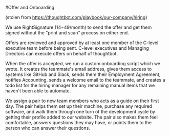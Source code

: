 #Offer and Onboarding

(stolen from https://thoughtbot.com/playbook/our-company/hiring)

We use RightSignature ($14-$49/month) to send the offer and get them signed without the "print and scan" process on either end.

Offers are reviewed and approved by at least one member of the C-level executive team before being sent. C-level executives and Managing Directors can execute offers on behalf of thoughtbot.

When the offer is accepted, we run a custom onboarding script which we wrote. It creates the teammate's email address, gives them access to systems like GitHub and Slack, sends them their Employment Agreement, notifies Accounting, sends a welcome email to the teammate, and creates a todo list for the hiring manager for any remaining manual items that we haven't been able to automate.

We assign a pair to new team members who acts as a guide on their first day. The pair helps them set up their machine, purchase any required software, and walk them through one turn of the development cycle by getting their profile added to our website. The pair also makes them feel comfortable, answers questions they may have, or points them to the person who can answer their questions.
